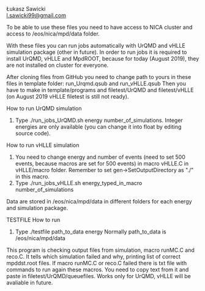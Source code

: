 Łukasz Sawicki           
l.sawicki99@gmail.com       

To be able to use these files you need to have access to NICA cluster and access to /eos/nica/mpd/data folder.

With these files you can run jobs automatically with UrQMD and vHLLE simulation package (other in future). In order to run jobs it is required to install UrQMD, vHLLE and MpdROOT, because for today (August 2019), they are not installed on cluster for everyone.

After cloning files from GitHub you need to change path to yours in these files in template folder: run_Urqmd.qsub  and run_vHLLE.qsub Then you have to make in template/programs and filetest/UrQMD and filetest/vHLLE (on August 2019 vHLLE filetest is still not ready).

How to run UrQMD simulation

1. Type ./run_jobs_UrQMD.sh energy number_of_simulations. Integer energies are only available (you can change it into float by editing source code).

How to run vHLLE simulation

1. You need to change energy and number of events (need to set 500 events, because macros are set for 500 events) in macro vHLLE.C in vHLLE/macro folder. Remember to set gen->SetOutputDirectory as "./" in this macro.
2. Type ./run_jobs_vHLLE.sh energy_typed_in_macro number_of_simulations

Data are stored in /eos/nica/mpd/data in different folders for each energy and simulation package.

TESTFILE How to run

1. Type ./testfile path_to_data energy Normally path_to_data is /eos/nica/mpd/data

This program is checking output files from simulation, macro runMC.C and reco.C. It tells which simulation failed and why, printing list of correct mpddst.root files. If macro runMC.C or reco.C failed there is txt file with commands to run again these macros. You need to copy text from it and paste in filetest/UrQMD/queuefiles. Works only for UrQMD, vHLLE will be avaliable in future.